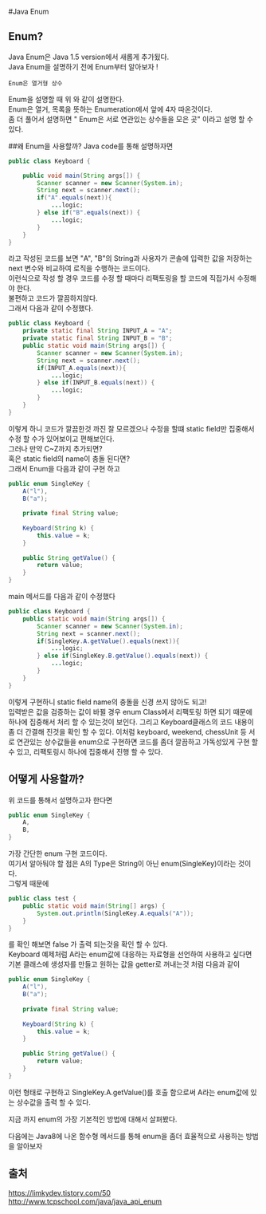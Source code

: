 #Java Enum

## Enum?
Java Enum은 Java 1.5 version에서 새롭게 추가됬다.  
Java Enum을 설명하기 전에 Enum부터 알아보자 !  

```
Enum은 열거형 상수 
```
Enum을 설명할 때 위 와 같이 설명한다.  
Enum은 열거, 목록을 뜻하는 Enumeration에서 앞에 4자 따온것이다.  
좀 더 풀어서 설명하면 " Enum은 서로 연관있는 상수들을 모은 곳" 이라고 설명 할 수 있다.  

##왜 Enum을 사용할까?
Java code를 통해 설명하자면  
```java
public class Keyboard {

    public void main(String args[]) {
        Scanner scanner = new Scanner(System.in);
        String next = scanner.next();
        if("A".equals(next)){
            ...logic;
        } else if("B".equals(next)) {
            ...logic;
        }
    }
}
```
라고 작성된 코드를 보면 "A", "B"의 String과 사용자가 콘솔에 입력한 값을 저장하는 next 변수와 비교하여 로직을 수행하는 코드이다.  
이런식으로 작성 할 경우 코드를 수정 할 때마다 리팩토링을 할 코드에 직접가서 수정해야 한다.  
불편하고 코드가 깔끔하지않다.  
그래서 다음과 같이 수정했다.  

```java
public class Keyboard {
    private static final String INPUT_A = "A";
    private static final String INPUT_B = "B";
    public static void main(String args[]) {
        Scanner scanner = new Scanner(System.in);
        String next = scanner.next();
        if(INPUT_A.equals(next)){
            ...logic;
        } else if(INPUT_B.equals(next)) {
            ...logic;
        }
    }
}
```
이렇게 하니 코드가 깔끔한것 까진 잘 모르겠으나 수정을 할떄 static field만 집중해서 수정 할 수가 있어보이고 편해보인다.  
그러나 만약 C~Z까지 추가되면?  
혹은 static field의 name이 충돌 된다면?  
그래서 Enum을 다음과 같이 구현 하고  
```java
public enum SingleKey {
    A("l"),
    B("a");
        
    private final String value;
        
    Keyboard(String k) {
        this.value = k;
    }
        
    public String getValue() {
        return value;
    }
}
```

main 메서드를 다음과 같이 수정했다
```java
public class Keyboard {
    public static void main(String args[]) {
        Scanner scanner = new Scanner(System.in);
        String next = scanner.next();
        if(SingleKey.A.getValue().equals(next)){
            ...logic;
        } else if(SingleKey.B.getValue().equals(next)) {
            ...logic;
        }
    }
}
```
이렇게 구현하니 static field name의 충돌을 신경 쓰지 않아도 되고!  
입력받은 값을 검증하는 값이 바뀔 경우 enum Class에서 리팩토링 하면 되기 때문에 하나에 집중해서 처리 할 수 있는것이 보인다.
그리고 Keyboard클래스의 코드 내용이 좀 더 간결해 진것을 확인 할 수 있다.
이처럼 keyboard, weekend, chessUnit 등 서로 연관있는 상수값들을 enum으로 구현하면 코드를 좀더 깔끔하고 가독성있게 구현 할 수 있고,
리팩토링시 하나에 집중해서 진행 할 수 있다.

## 어떻게 사용할까?
위 코드를 통해서 설명하고자 한다면  
```java
public enum SingleKey {
    A,
    B,
}
```
가장 간단한 enum 구현 코드이다.  
여기서 알아둬야 할 점은 A의 Type은 String이 아닌 enum(SingleKey)이라는 것이다.  
그렇게 때문에  
```java
public class test {
    public static void main(String[] args) {
        System.out.println(SingleKey.A.equals("A"));
    }
}
```
를 확인 해보면 false 가 출력 되는것을 확인 할 수 있다.  
Keyboard 예제처럼 A라는 enum값에 대응하는 자료형을 선언하여 사용하고 싶다면  
기본 클래스에 생성자를 만들고 원하는 값을 getter로 꺼내는것 처럼 다음과 같이  
```java
public enum SingleKey {
    A("l"),
    B("a");
        
    private final String value;
        
    Keyboard(String k) {
        this.value = k;
    }
        
    public String getValue() {
        return value;
    }
}
```
이런 형태로 구현하고 SingleKey.A.getValue()를 호출 함으로써 A라는 enum값에 있는 상수값을 출력 할 수 있다.

지금 까지 enum의 가장 기본적인 방법에 대해서 살펴봤다.

다음에는 Java8에 나온 함수형 메서드를 통해 enum을 좀더 효율적으로 사용하는 방법을 알아보자
## 출처
https://limkydev.tistory.com/50
http://www.tcpschool.com/java/java_api_enum